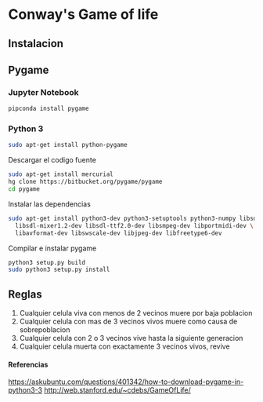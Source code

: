 # Conway's Game of life

## Instalacion

## Pygame

### Jupyter Notebook

```bash
pipconda install pygame
```

### Python 3
```bash
sudo apt-get install python-pygame
```

Descargar el codigo fuente

```bash
sudo apt-get install mercurial
hg clone https://bitbucket.org/pygame/pygame
cd pygame
```

Instalar las dependencias
```bash
sudo apt-get install python3-dev python3-setuptools python3-numpy libsdl-dev libsdl-image1.2-dev \
  libsdl-mixer1.2-dev libsdl-ttf2.0-dev libsmpeg-dev libportmidi-dev \
  libavformat-dev libswscale-dev libjpeg-dev libfreetype6-dev
```

Compilar e instalar pygame
```bash
python3 setup.py build
sudo python3 setup.py install
```
## Reglas

1. Cualquier celula viva con menos de 2 vecinos muere por baja poblacion
1. Cualquier celula con mas de 3 vecinos vivos muere como causa de sobrepoblacion
1. Cualquier celula con 2 o 3 vecinos vive hasta la siguiente generacion
1. Cualquier celula muerta con exactamente 3 vecinos vivos, revive



#### Referencias
https://askubuntu.com/questions/401342/how-to-download-pygame-in-python3-3
http://web.stanford.edu/~cdebs/GameOfLife/
